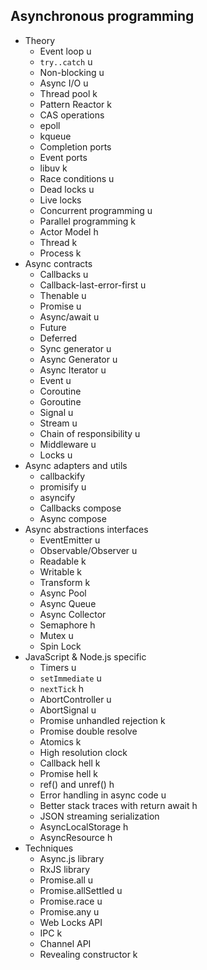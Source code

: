 ## Asynchronous programming

- Theory
  - Event loop u 
  - `try..catch` u
  - Non-blocking u
  - Async I/O u
  - Thread pool k
  - Pattern Reactor k
  - CAS operations 
  - epoll 
  - kqueue 
  - Completion ports 
  - Event ports
  - libuv k
  - Race conditions u
  - Dead locks u
  - Live locks
  - Concurrent programming u
  - Parallel programming k
  - Actor Model h
  - Thread k
  - Process k
- Async contracts
  - Callbacks u
  - Callback-last-error-first u
  - Thenable u
  - Promise u
  - Async/await u
  - Future 
  - Deferred
  - Sync generator u
  - Async Generator u
  - Async Iterator u
  - Event u
  - Coroutine
  - Goroutine
  - Signal u
  - Stream u
  - Chain of responsibility u
  - Middleware u
  - Locks u
- Async adapters and utils
  - callbackify
  - promisify u
  - asyncify
  - Callbacks compose
  - Async compose
- Async abstractions interfaces
  - EventEmitter u
  - Observable/Observer u
  - Readable k
  - Writable k
  - Transform k
  - Async Pool 
  - Async Queue
  - Async Collector
  - Semaphore h
  - Mutex u
  - Spin Lock
- JavaScript & Node.js specific
  - Timers u
  - `setImmediate` u
  - `nextTick` h
  - AbortController u
  - AbortSignal u
  - Promise unhandled rejection k
  - Promise double resolve 
  - Atomics k
  - High resolution clock 
  - Callback hell k
  - Promise hell k
  - ref() and unref() h
  - Error handling in async code u
  - Better stack traces with return await h
  - JSON streaming serialization 
  - AsyncLocalStorage h
  - AsyncResource h
- Techniques
  - Async.js library 
  - RxJS library
  - Promise.all u
  - Promise.allSettled u
  - Promise.race u
  - Promise.any u
  - Web Locks API
  - IPC k
  - Channel API 
  - Revealing constructor k
